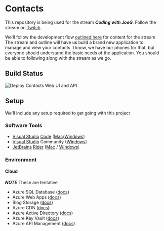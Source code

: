 # Contacts

This repository is being used for the stream ***Coding with JoeG***. Follow the stream on [Twitch](https://twitch.tv/jguadagno).  

We'll follow the development flow [outlined here](outline.md) for content for the stream. The stream and outline will have us build a brand new application to manage and view your contacts.  I know, we have our phones for that, but everyone should understand the basic needs of the application. You should be able to following along with the stream as we go.

## Build Status

![Deploy Contacts Web UI and API](https://github.com/jguadagno/Contacts/workflows/Deploy%20Contacts%20Web%20UI%20and%20API/badge.svg)

## Setup

We'll include any setup required to get going with this project

### Software Tools

* [Visual Studio](https://visualstudio.microsoft.com/) [Code](https://code.visualstudio.com/?wt.mc_id=DX_841432) ([Mac](https://code.visualstudio.com/docs/?dv=osx)/[Windows](https://code.visualstudio.com/?wt.mc_id=DX_841432#))
* [Visual Studio](https://visualstudio.microsoft.com/) Community ([Windows](https://visualstudio.microsoft.com/thank-you-downloading-visual-studio/?sku=Community&rel=16))
* [JetBrains](https://www.jetbrains.com/) [Rider](https://www.jetbrains.com/rider/) ([Mac](https://www.jetbrains.com/rider/download/download-thanks.html/) / [Windows](https://www.jetbrains.com/rider/download/download-thanks.html))

### Environment

#### Cloud

***NOTE*** These are tentative

* Azure SQL Database ([docs](https://azure.microsoft.com/en-us/services/sql-database/))
* Azure Web Apps ([docs](https://azure.microsoft.com/en-us/services/app-service/web/))
* Blog Storage ([docs](https://azure.microsoft.com/en-us/services/storage/blobs/))
* Azure CDN ([docs](https://azure.microsoft.com/en-us/services/cdn/))
* Azure Active Directory ([docs](https://azure.microsoft.com/en-us/services/active-directory/))
* Azure Key Vault ([docs](https://azure.microsoft.com/en-us/services/key-vault/))
* Azure API Management ([docs](https://azure.microsoft.com/en-us/services/api-management/))
